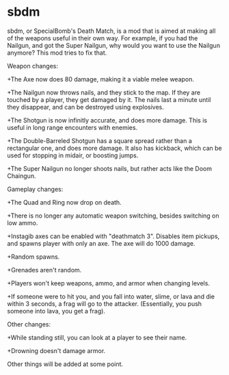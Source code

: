 # sbdm

sbdm, or SpecialBomb's Death Match, is a mod that is aimed at making all of the weapons useful in their own way.
For example, if you had the Nailgun, and got the Super Nailgun, why would you want to use the Nailgun anymore?
This mod tries to fix that.

Weapon changes:

+The Axe now does 80 damage, making it a viable melee weapon.

+The Nailgun now throws nails, and they stick to the map. If they are touched by a player, they get damaged by it. The nails last a minute until they disappear, and can be destroyed using explosives.

+The Shotgun is now infinitly accurate, and does more damage. This is useful in long range encounters with enemies.

+The Double-Barreled Shotgun has a square spread rather than a rectangular one, and does more damage. It also has kickback, which can be used for stopping in midair, or boosting jumps.

+The Super Nailgun no longer shoots nails, but rather acts like the Doom Chaingun.

Gameplay changes:

+The Quad and Ring now drop on death.

+There is no longer any automatic weapon switching, besides switching on low ammo.

+Instagib axes can be enabled with "deathmatch 3". Disables item pickups, and spawns player with only an axe. The axe will do 1000 damage.

+Random spawns.

+Grenades aren't random.

+Players won't keep weapons, ammo, and armor when changing levels.

+If someone were to hit you, and you fall into water, slime, or lava and die within 3 seconds, a frag will go to the attacker. (Essentially, you push someone into lava, you get a frag).

Other changes:

+While standing still, you can look at a player to see their name.

+Drowning doesn't damage armor.

Other things will be added at some point.
